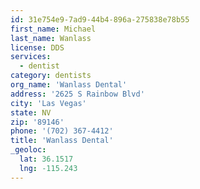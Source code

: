 ```yaml
---
id: 31e754e9-7ad9-44b4-896a-275838e78b55
first_name: Michael
last_name: Wanlass
license: DDS
services:
  - dentist
category: dentists
org_name: 'Wanlass Dental'
address: '2625 S Rainbow Blvd'
city: 'Las Vegas'
state: NV
zip: '89146'
phone: '(702) 367-4412'
title: 'Wanlass Dental'
_geoloc:
  lat: 36.1517
  lng: -115.243
---
```

